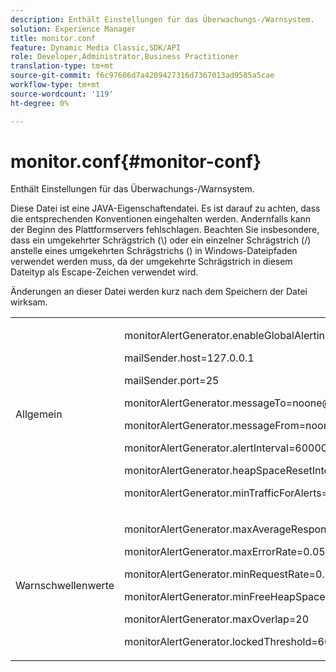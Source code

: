 ```yaml
---
description: Enthält Einstellungen für das Überwachungs-/Warnsystem.
solution: Experience Manager
title: monitor.conf
feature: Dynamic Media Classic,SDK/API
role: Developer,Administrator,Business Practitioner
translation-type: tm+mt
source-git-commit: f6c97606d7a4209427316d7367013ad9585a5cae
workflow-type: tm+mt
source-wordcount: '119'
ht-degree: 0%

---
```



# monitor.conf{#monitor-conf}

Enthält Einstellungen für das Überwachungs-/Warnsystem.

Diese Datei ist eine JAVA-Eigenschaftendatei. Es ist darauf zu achten, dass die entsprechenden Konventionen eingehalten werden. Andernfalls kann der Beginn des Plattformservers fehlschlagen. Beachten Sie insbesondere, dass ein umgekehrter Schrägstrich (\\) oder ein einzelner Schrägstrich (/) anstelle eines umgekehrten Schrägstrichs (\) in Windows-Dateipfaden verwendet werden muss, da der umgekehrte Schrägstrich in diesem Dateityp als Escape-Zeichen verwendet wird.

Änderungen an dieser Datei werden kurz nach dem Speichern der Datei wirksam.

<table id="simpletable_91557E1162FF4FEC8BE1722D6656CFEE"> 
 <tr class="strow"> 
  <td class="stentry"> <p>Allgemein </p> </td> 
  <td class="stentry"> <p> <span class="codeph"> monitorAlertGenerator.enableGlobalAlerting=false  </span> </p> <p> <span class="codeph"> mailSender.host=127.0.0.1  </span> </p> <p> <span class="codeph"> mailSender.port=25  </span> </p> <p> <span class="codeph"> monitorAlertGenerator.messageTo=noone@scene7.com  </span> </p> <p> <span class="codeph"> monitorAlertGenerator.messageFrom=noone@scene7.com  </span> </p> <p> <span class="codeph"> monitorAlertGenerator.alertInterval=600000  </span> </p> <p> <span class="codeph"> monitorAlertGenerator.heapSpaceResetInterval=600000  </span> </p> <p> <span class="codeph"> monitorAlertGenerator.minTrafficForAlerts=0.0  </span> </p> </td> 
 </tr> 
 <tr class="strow"> 
  <td class="stentry"> <p>Warnschwellenwerte </p> </td> 
  <td class="stentry"> <p> monitorAlertGenerator.maxAverageResponseTime=200 </p> <p> monitorAlertGenerator.maxErrorRate=0.05 </p> <p> monitorAlertGenerator.minRequestRate=0.0 </p> <p> monitorAlertGenerator.minFreeHeapSpace=52428800 </p> <p> monitorAlertGenerator.maxOverlap=20 </p> <p> monitorAlertGenerator.lockedThreshold=60000 </p> </td> 
 </tr> 
</table>

